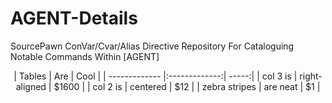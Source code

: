 # AGENT-Details
SourcePawn ConVar/Cvar/Alias Directive Repository For Cataloguing Notable Commands Within [AGENT]

<p align="center">
| Tables        | Are           | Cool  |
| ------------- |:-------------:| -----:|
| col 3 is      | right-aligned | $1600 |
| col 2 is      | centered      |   $12 |
| zebra stripes | are neat      |    $1 |
</p>
